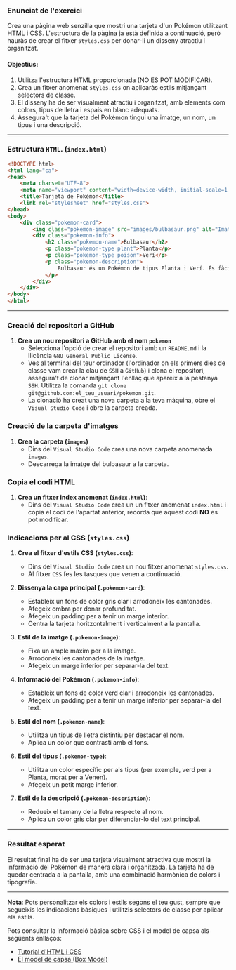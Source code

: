 ### Enunciat de l'exercici

Crea una pàgina web senzilla que mostri una tarjeta d'un Pokémon utilitzant HTML i CSS. L'estructura de la pàgina ja està definida a continuació, però hauràs de crear el fitxer `styles.css` per donar-li un disseny atractiu i organitzat.

#### Objectius:
1. Utilitza l'estructura HTML proporcionada (NO ES POT MODIFICAR).
2. Crea un fitxer anomenat `styles.css` on aplicaràs estils mitjançant selectors de classe.
3. El disseny ha de ser visualment atractiu i organitzat, amb elements com colors, tipus de lletra i espais en blanc adequats.
4. Assegura't que la tarjeta del Pokémon tingui una imatge, un nom, un tipus i una descripció.

---

### Estructura `HTML`. (`index.html`)

```html
<!DOCTYPE html>
<html lang="ca">
<head>
    <meta charset="UTF-8">
    <meta name="viewport" content="width=device-width, initial-scale=1.0">
    <title>Tarjeta de Pokémon</title>
    <link rel="stylesheet" href="styles.css">
</head>
<body>
    <div class="pokemon-card">
        <img class="pokemon-image" src="images/bulbasaur.png" alt="Imatge del Pokémon">
        <div class="pokemon-info">
            <h2 class="pokemon-name">Bulbasaur</h2>
            <p class="pokemon-type plant">Planta</p>
            <p class="pokemon-type poison">Verí</p>
            <p class="pokemon-description">
                Bulbasaur és un Pokémon de tipus Planta i Verí. És fàcil distingir-lo per la llavor que té a l'esquena, que creix a mesura que ell ho fa.
            </p>
        </div>
    </div>
</body>
</html>
```

---

### Creació del repositori a GitHub
1. **Crea un nou repositori a GitHub amb el nom `pokemon`**
    - Selecciona l'opció de crear el repositori amb un `README.md` i la llicència `GNU General Public License`. 
    - Ves al terminal del teur ordinador (l'ordinador on els primers dies de classe vam crear la clau de `SSH` a `GitHub`) i clona el repositori, assegura't de clonar mitjançant l'enllaç que apareix a la pestanya `SSH`. Utilitza la comanda `git clone git@github.com:el_teu_usuari/pokemon.git`.
    - La clonació ha creat una nova carpeta a la teva màquina, obre el `Visual Studio Code` i obre la carpeta creada.

### Creació de la carpeta d'imatges 
1. **Crea la carpeta (`images`)**
    - Dins del `Visual Studio Code` crea una nova carpeta anomenada `images`.
    - Descarrega la imatge del bulbasaur a la carpeta.

### Copia el codi HTML
1. **Crea un fitxer index anomenat (`index.html`)**:
    - Dins del `Visual Studio Code` crea un un fitxer anomenat `index.html` i copia el codi de l'apartat anterior, recorda que aquest codi **NO** es pot modificar.

### Indicacions per al CSS (`styles.css`)
1. **Crea el fitxer d'estils CSS (`styles.css`)**:
    - Dins del `Visual Studio Code` crea un nou fitxer anomenat `styles.css`.
    - Al fitxer `CSS` fes les tasques que venen a continuació.

2. **Dissenya la capa principal (`.pokemon-card`)**:
   - Estableix un fons de color gris clar i arrodoneix les cantonades.
   - Afegeix ombra per donar profunditat.
   - Afegeix un padding per a tenir un marge interior.
   - Centra la tarjeta horitzontalment i verticalment a la pantalla.

3. **Estil de la imatge (`.pokemon-image`)**:
   - Fixa un ample màxim per a la imatge.
   - Arrodoneix les cantonades de la imatge.
   - Afegeix un marge inferior per separar-la del text.

4. **Informació del Pokémon (`.pokemon-info`)**:
   - Estableix un fons de color verd clar i arrodoneix les cantonades.
   - Afegeix un padding per a tenir un marge inferior per separar-la del text.

5. **Estil del nom (`.pokemon-name`)**:
   - Utilitza un tipus de lletra distintiu per destacar el nom.
   - Aplica un color que contrasti amb el fons.

6. **Estil del tipus (`.pokemon-type`)**:
   - Utilitza un color específic per als tipus (per exemple, verd per a Planta, morat per a Venen).
   - Afegeix un petit marge inferior.

7. **Estil de la descripció (`.pokemon-description`)**:
   - Redueix el tamany de la lletra respecte al nom.
   - Aplica un color gris clar per diferenciar-lo del text principal.

---

### Resultat esperat
El resultat final ha de ser una tarjeta visualment atractiva que mostri la informació del Pokémon de manera clara i organitzada. La tarjeta ha de quedar centrada a la pantalla, amb una combinació harmònica de colors i tipografia.

---

**Nota**: Pots personalitzar els colors i estils segons el teu gust, sempre que segueixis les indicacions bàsiques i utilitzis selectors de classe per aplicar els estils.

Pots consultar la informació bàsica sobre CSS i el model de capsa als següents enllaços:
- [Tutorial d'HTML i CSS](../intro-html-css.md)
- [El model de capsa (Box Model)](../box-model.md)